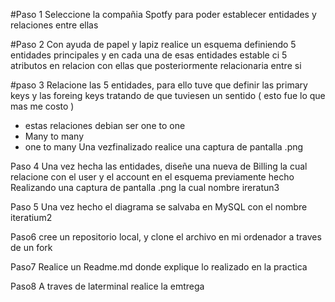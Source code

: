 #Paso 1
Seleccione la compañia Spotfy para poder establecer entidades y relaciones entre ellas

#Paso 2 
Con ayuda de papel y lapiz realice un esquema definiendo 5 entidades principales y en cada una de esas entidades estable ci 5 atributos en relacion con ellas que posteriormente relacionaria entre si 

#paso 3 
Relacione las 5 entidades, para ello tuve que definir las primary keys y las foreing keys tratando de que tuviesen un sentido ( esto fue lo que mas me costo ) 
 - estas relaciones debian ser one to one
 - Many to many 
 - one to many 
Una vezfinalizado realice una captura de pantalla .png

Paso 4 
Una vez hecha las entidades, diseñe una nueva de Billing la cual relacione con el user y el account en el esquema previamente hecho 
Realizando una captura de pantalla .png la cual nombre ireratun3 

Paso 5
Una vez hecho el diagrama se salvaba en MySQL con el nombre iteratium2

Paso6 
cree un repositorio local, y clone el archivo en mi ordenador a traves de un fork 

Paso7
Realice un Readme.md donde explique lo realizado en la practica

Paso8 
A traves de laterminal realice la emtrega 